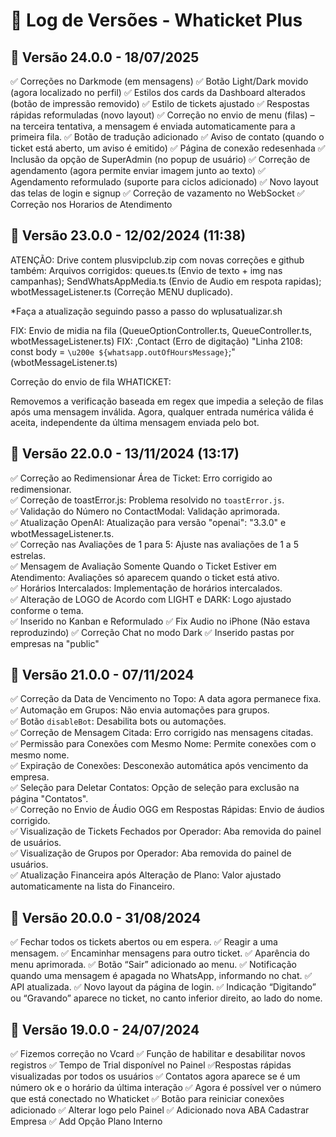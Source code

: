 # 📝 Log de Versões - Whaticket Plus

## 🚀 Versão 24.0.0 - 18/07/2025

✅ Correções no Darkmode (em mensagens)
✅ Botão Light/Dark movido (agora localizado no perfil)
✅ Estilos dos cards da Dashboard alterados (botão de impressão removido)
✅ Estilo de tickets ajustado
✅ Respostas rápidas reformuladas (novo layout)
✅ Correção no envio de menu (filas) – na terceira tentativa, a mensagem é enviada automaticamente para a primeira fila.
✅ Botão de tradução adicionado
✅ Aviso de contato (quando o ticket está aberto, um aviso é emitido)
✅ Página de conexão redesenhada
✅ Inclusão da opção de SuperAdmin (no popup de usuário)
✅ Correção de agendamento (agora permite enviar imagem junto ao texto)
✅ Agendamento reformulado (suporte para ciclos adicionado)
✅ Novo layout das telas de login e signup
✅ Correção de vazamento no WebSocket
✅ Correção nos Horarios de Atendimento

## 🚀 Versão 23.0.0 - 12/02/2024 (11:38)

ATENÇÃO: Drive contem plusvipclub.zip com novas correções e github também:
Arquivos corrigidos: queues.ts (Envio de texto + img nas campanhas); SendWhatsAppMedia.ts (Envio de Audio em respota rapidas); wbotMessageListener.ts (Correção MENU duplicado).

*Faça a atualização seguindo passo a passo do wplusatualizar.sh

FIX: Envio de midia na fila (QueueOptionController.ts, QueueController.ts, wbotMessageListener.ts)
FIX: ,Contact (Erro de digitação) "Linha 2108: const body = `\u200e ${whatsapp.outOfHoursMessage}`;" (wbotMessageListener.ts)

Correção do envio de fila WHATICKET:

Removemos a verificação baseada em regex que impedia a seleção de filas após uma mensagem inválida. Agora, qualquer entrada numérica válida é aceita, independente da última mensagem enviada pelo bot.


## 🚀 Versão 22.0.0 - 13/11/2024 (13:17)

✅ Correção ao Redimensionar Área de Ticket: Erro corrigido ao redimensionar.  
✅ Correção de toastError.js: Problema resolvido no `toastError.js`.  
✅ Validação do Número no ContactModal: Validação aprimorada.  
✅ Atualização OpenAI: Atualização para versão "openai": "3.3.0" e wbotMessageListener.ts.  
✅ Correção nas Avaliações de 1 para 5: Ajuste nas avaliações de 1 a 5 estrelas.  
✅ Mensagem de Avaliação Somente Quando o Ticket Estiver em Atendimento: Avaliações só aparecem quando o ticket está ativo.  
✅ Horários Intercalados: Implementação de horários intercalados.  
✅ Alteração de LOGO de Acordo com LIGHT e DARK: Logo ajustado conforme o tema.  
✅ Inserido no Kanban e Reformulado
✅ Fix Audio no iPhone (Não estava reproduzindo)
✅ Correção Chat no modo Dark
✅ Inserido pastas por empresas na "public"

## 🚀 Versão 21.0.0 - 07/11/2024

✅ Correção da Data de Vencimento no Topo: A data agora permanece fixa.  
✅ Automação em Grupos: Não envia automações para grupos.  
✅ Botão `disableBot`: Desabilita bots ou automações.  
✅ Correção de Mensagem Citada: Erro corrigido nas mensagens citadas.  
✅ Permissão para Conexões com Mesmo Nome: Permite conexões com o mesmo nome.  
✅ Expiração de Conexões: Desconexão automática após vencimento da empresa.  
✅ Seleção para Deletar Contatos: Opção de seleção para exclusão na página "Contatos".  
✅ Correção no Envio de Áudio OGG em Respostas Rápidas: Envio de áudios corrigido.  
✅ Visualização de Tickets Fechados por Operador: Aba removida do painel de usuários.  
✅ Visualização de Grupos por Operador: Aba removida do painel de usuários.  
✅ Atualização Financeira após Alteração de Plano: Valor ajustado automaticamente na lista do Financeiro.

## 🚀 Versão 20.0.0 - 31/08/2024

✅ Fechar todos os tickets abertos ou em espera.
✅ Reagir a uma mensagem.
✅ Encaminhar mensagens para outro ticket.
✅ Aparência do menu aprimorada.
✅ Botão “Sair” adicionado ao menu.
✅ Notificação quando uma mensagem é apagada no WhatsApp, informando no chat.
✅ API atualizada.
✅ Novo layout da página de login.
✅ Indicação “Digitando” ou “Gravando” aparece no ticket, no canto inferior direito, ao lado do nome.

## 🚀 Versão 19.0.0 - 24/07/2024

✅ Fizemos correção no Vcard
✅ Função de habilitar e desabilitar novos registros
✅ Tempo de Trial disponível no Painel
✅Respostas rápidas visualizadas por todos os usuários
✅ Contatos agora aparece se é um número ok e o horário da última interação
✅ Agora é possível ver o número que está conectado no Whaticket
✅ Botão para reiniciar conexões adicionado
✅ Alterar logo pelo Painel
✅ Adicionado nova ABA Cadastrar Empresa
✅ Add Opção Plano Interno
